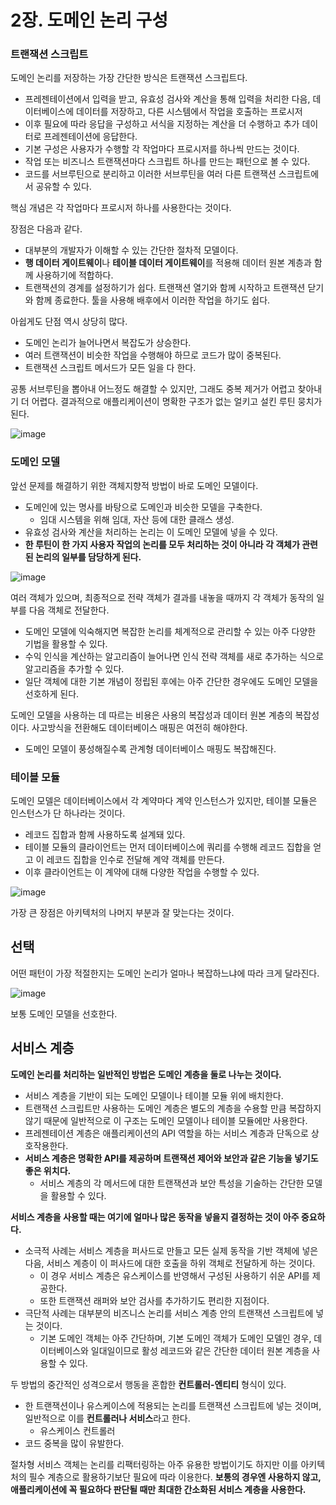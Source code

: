 # 2장. 도메인 논리 구성
### 트랜잭션 스크립트
도메인 논리를 저장하는 가장 간단한 방식은 트랜잭션 스크립트다.
- 프레젠테이션에서 입력을 받고, 유효성 검사와 계산을 통해 입력을 처리한 다음, 데이터베이스에 데이터를 저장하고, 다른 시스템에서 작업을 호출하는 프로시저
- 이후 필요에 따라 응답을 구성하고 서식을 지정하는 계산을 더 수행하고 추가 데이터로 프레젠테이션에 응답한다.
- 기본 구성은 사용자가 수행할 각 작업마다 프로시저를 하나씩 만드는 것이다.
- 작업 또는 비즈니스 트랜잭션마다 스크립트 하나를 만드는 패턴으로 볼 수 있다.
- 코드를 서브루틴으로 분리하고 이러한 서브루틴을 여러 다른 트랜잭션 스크립트에서 공유할 수 있다.

핵심 개념은 각 작업마다 프로시저 하나를 사용한다는 것이다.

장점은 다음과 같다.
- 대부분의 개발자가 이해할 수 있는 간단한 절차적 모델이다.
- **행 데이터 게이트웨이**나 **테이블 데이터 게이트웨이**를 적용해 데이터 원본 계층과 함께 사용하기에 적합하다.
- 트랜잭션의 경계를 설정하기가 쉽다. 트랜잭션 열기와 함께 시작하고 트랜잭션 닫기와 함께 종료한다. 툴을 사용해 배후에서 이러한 작업을 하기도 쉽다.

아쉽게도 단점 역시 상당히 많다.
- 도메인 논리가 늘어나면서 복잡도가 상승한다.
- 여러 트랜잭션이 비슷한 작업을 수행해야 하므로 코드가 많이 중복된다.
- 트랜잭션 스크립트 메서드가 모든 일을 다 한다.

공통 서브루틴을 뽑아내 어느정도 해결할 수 있지만, 그래도 중복 제거가 어렵고 찾아내기 더 어렵다. 결과적으로 애플리케이션이 명확한 구조가 없는 얼키고 설킨 루틴 뭉치가 된다.

![image](https://github.com/alanhakhyeonsong/LetsReadBooks/assets/60968342/1e3065a1-0c14-41e6-a3c5-233194f981d7)

### 도메인 모델
앞선 문제를 해결하기 위한 객체지향적 방법이 바로 도메인 모델이다.

- 도메인에 있는 명사를 바탕으로 도메인과 비슷한 모델을 구축한다.
  - 임대 시스템을 위해 임대, 자산 등에 대한 클래스 생성.
- 유효성 검사와 계산을 처리하는 논리는 이 도메인 모델에 넣을 수 있다.
- **한 루틴이 한 가지 사용자 작업의 논리를 모두 처리하는 것이 아니라 각 객체가 관련된 논리의 일부를 담당하게 된다.**

![image](https://github.com/alanhakhyeonsong/LetsReadBooks/assets/60968342/977a8d09-003c-4849-82f7-8151866c3dce)

여러 객체가 있으며, 최종적으로 전략 객체가 결과를 내놓을 때까지 각 객체가 동작의 일부를 다음 객체로 전달한다.

- 도메인 모델에 익숙해지면 복잡한 논리를 체계적으로 관리할 수 있는 아주 다양한 기법을 활용할 수 있다.
- 수익 인식을 계산하는 알고리즘이 늘어나면 인식 전략 객체를 새로 추가하는 식으로 알고리즘을 추가할 수 있다.
- 일단 객체에 대한 기본 개념이 정립된 후에는 아주 간단한 경우에도 도메인 모델을 선호하게 된다.

도메인 모델을 사용하는 데 따르는 비용은 사용의 복잡성과 데이터 원본 계층의 복잡성이다. 사고방식을 전환해도 데이터베이스 매핑은 여전히 해야한다.

- 도메인 모델이 풍성해질수록 관계형 데이터베이스 매핑도 복잡해진다.

### 테이블 모듈
도메인 모델은 데이터베이스에서 각 계약마다 계약 인스턴스가 있지만, 테이블 모듈은 인스턴스가 단 하나라는 것이다.

- 레코드 집합과 함께 사용하도록 설계돼 있다.
- 테이블 모듈의 클라이언트는 먼저 데이터베이스에 쿼리를 수행해 레코드 집합을 얻고 이 레코드 집합을 인수로 전달해 계약 객체를 만든다.
- 이후 클라이언트는 이 계약에 대해 다양한 작업을 수행할 수 있다.

![image](https://github.com/alanhakhyeonsong/LetsReadBooks/assets/60968342/750a57ec-0c69-4fad-8438-8197ec8e6109)

가장 큰 장점은 아키텍처의 나머지 부분과 잘 맞는다는 것이다.

## 선택
어떤 패턴이 가장 적절한지는 도메인 논리가 얼마나 복잡하느냐에 따라 크게 달라진다.

![image](https://github.com/alanhakhyeonsong/LetsReadBooks/assets/60968342/83ed8669-249a-447d-aa20-e0181bfc4890)

보통 도메인 모델을 선호한다.

## 서비스 계층
**도메인 논리를 처리하는 일반적인 방법은 도메인 계층을 둘로 나누는 것이다.**
- 서비스 계층을 기반이 되는 도메인 모델이나 테이블 모듈 위에 배치한다.
- 트랜잭션 스크립트만 사용하는 도메인 계층은 별도의 계층을 수용할 만큼 복잡하지 않기 때문에 일반적으로 이 구조는 도메인 모델이나 테이블 모듈에만 사용한다.
- 프레젠테이션 계층은 애플리케이션의 API 역할을 하는 서비스 계층과 단독으로 상호작용한다.
- **서비스 계층은 명확한 API를 제공하며 트랜잭션 제어와 보안과 같은 기능을 넣기도 좋은 위치다.**
  - 서비스 계층의 각 메서드에 대한 트랜잭션과 보안 특성을 기술하는 간단한 모델을 활용할 수 있다.

**서비스 계층을 사용할 때는 여기에 얼마나 많은 동작을 넣을지 결정하는 것이 아주 중요하다.**
- 소극적 사례는 서비스 계층을 퍼사드로 만들고 모든 실제 동작을 기반 객체에 넣은 다음, 서비스 계층이 이 퍼사드에 대한 호출을 하위 객체로 전달하게 하는 것이다.
  - 이 경우 서비스 계층은 유스케이스를 반영해서 구성된 사용하기 쉬운 API를 제공한다.
  - 또한 트랜잭션 래퍼와 보안 검사를 추가하기도 편리한 지점이다.
- 극단적 사례는 대부분의 비즈니스 논리를 서비스 계층 안의 트랜잭션 스크립트에 넣는 것이다.
  - 기본 도메인 객체는 아주 간단하며, 기본 도메인 객체가 도메인 모델인 경우, 데이터베이스와 일대일이므로 활성 레코드와 같은 간단한 데이터 원본 계층을 사용할 수 있다.

두 방법의 중간적인 성격으로서 행동을 혼합한 **컨트롤러-엔티티** 형식이 있다.
- 한 트랜잭션이나 유스케이스에 적용되는 논리를 트랜잭션 스크립트에 넣는 것이며, 일반적으로 이를 **컨트롤러나 서비스**라고 한다.
  - 유스케이스 컨트롤러
- 코드 중복을 많이 유발한다.

절차형 서비스 객체는 논리를 리팩터링하는 아주 유용한 방법이기도 하지만 이를 아키텍처의 필수 계층으로 활용하기보단 필요에 따라 이용한다. **보통의 경우엔 사용하지 않고, 애플리케이션에 꼭 필요하다 판단될 때만 최대한 간소화된 서비스 계층을 사용한다.**